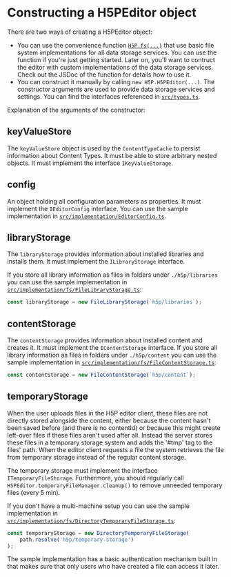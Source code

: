 # Constructing a H5PEditor object

There are two ways of creating a H5PEditor object:

- You can use the convenience function [`H5P.fs(...)`](/src/implementation/fs/index.ts) that use basic file system implementations for all data storage services. You can use the function if you're just getting started. Later on, you'll want to contruct the editor with custom implementations of the data storage services. Check out the JSDoc of the function for details how to use it.
- You can construct it manually by calling `new H5P.H5PEditor(...)`. The constructor arguments are used to provide data storage services and settings. You can find the interfaces referenced in [`src/types.ts`](/src/types.ts).

Explanation of the arguments of the constructor:

## keyValueStore

The `keyValueStore` object is used by the `ContentTypeCache` to persist information about Content Types. It must be able to store arbitrary nested objects. It must implement the interface `IKeyValueStorage`.

## config

An object holding all configuration parameters as properties. It must implement the `IEditorConfig` interface. You can use the sample implementation in [`src/implementation/EditorConfig.ts`](/src/implementation/EditorConfig.ts).

## libraryStorage

The `libraryStorage` provides information about installed libraries and installs them. It must implement the `ILibraryStorage` interface.

If you store all library information as files in folders under `./h5p/libraries` you can use the sample implementation in [`src/implementation/fs/FileLibraryStorage.ts`](/src/implementation/fs/FileLibraryStorage.ts):

```js
const libraryStorage = new FileLibraryStorage(`h5p/libraries`);
```

## contentStorage

The `contentStorage` provides information about installed content and creates it. It must implement the `IContentStorage` interface. If you store all library information as files in folders under `./h5p/content` you can use the sample implementation in [`src/implementation/fs/FileContentStorage.ts`](/src/implementation/fs/FileContentStorage.ts):

```js
const contentStorage = new FileContentStorage(`h5p/content`);
```

## temporaryStorage

When the user uploads files in the H5P editor client, these files are not directly stored alongside the content, either because the content hasn't been saved before (and there is no contentId) or because this might create left-over files if these files aren't used after all. Instead the server stores these files in a temporary storage system and adds the '#tmp' tag to the files' path. When the editor client requests a file the system retrieves the file from temporary storage instead of the regular content storage.

The temporary storage must implement the interface `ITemporaryFileStorage`. Furthermore, you should regularly call `H5PEditor.temporaryFileManager.cleanUp()` to remove unneeded temporary files (every 5 min).

If you don't have a multi-machine setup you can use the sample implementation in [`src/implementation/fs/DirectoryTemporaryFileStorage.ts`](/src/implementation/fs/DirectoryTemporaryFileStorage.ts):

```js
const temporaryStorage = new DirectoryTemporaryFileStorage(
    path.resolve('h5p/temporary-storage')
);
```

The sample implementation has a basic authentication mechanism built in that makes sure that only users who have created a file can access it later.
